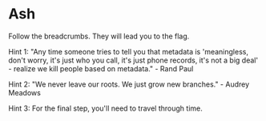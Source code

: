 # Ash

Follow the breadcrumbs. They will lead you to the flag.


Hint 1: "Any time someone tries to tell you that metadata is 'meaningless, don't worry, it's just who you call, it's just phone records, it's not a big deal' - realize we kill people based on metadata." - Rand Paul

Hint 2: "We never leave our roots. We just grow new branches." - Audrey Meadows

Hint 3: For the final step, you'll need to travel through time.

